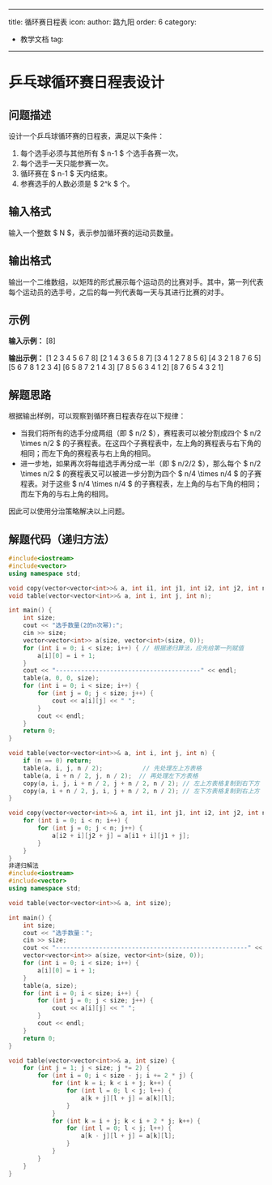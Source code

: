 
---
title: 循环赛日程表
icon:
author: 路九阳
order: 6
category:
  - 教学文档
tag:
---

# 乒乓球循环赛日程表设计

## 问题描述
设计一个乒乓球循环赛的日程表，满足以下条件：
1. 每个选手必须与其他所有 $ n-1 $ 个选手各赛一次。
2. 每个选手一天只能参赛一次。
3. 循环赛在 $ n-1 $ 天内结束。
4. 参赛选手的人数必须是 $ 2^k $ 个。

## 输入格式
输入一个整数 $ N $，表示参加循环赛的运动员数量。

## 输出格式
输出一个二维数组，以矩阵的形式展示每个运动员的比赛对手。其中，第一列代表每个运动员的选手号，之后的每一列代表每一天与其进行比赛的对手。

## 示例
**输入示例：**
\[8\]

**输出示例：**
\[1 2 3 4 5 6 7 8\]
\[2 1 4 3 6 5 8 7\]
\[3 4 1 2 7 8 5 6\]
\[4 3 2 1 8 7 6 5\]
\[5 6 7 8 1 2 3 4\]
\[6 5 8 7 2 1 4 3\]
\[7 8 5 6 3 4 1 2\]
\[8 7 6 5 4 3 2 1\]

## 解题思路
根据输出样例，可以观察到循环赛日程表存在以下规律：
- 当我们将所有的选手分成两组（即 $ n/2 $），赛程表可以被分割成四个 $ n/2 \times n/2 $ 的子赛程表。在这四个子赛程表中，左上角的赛程表与右下角的相同；而左下角的赛程表与右上角的相同。
- 进一步地，如果再次将每组选手再分成一半（即 $ n/2/2 $），那么每个 $ n/2 \times n/2 $ 的赛程表又可以被进一步分割为四个 $ n/4 \times n/4 $ 的子赛程表。对于这些 $ n/4 \times n/4 $ 的子赛程表，左上角的与右下角的相同；而左下角的与右上角的相同。

因此可以使用分治策略解决以上问题。

## 解题代码（递归方法）
```cpp
#include<iostream>
#include<vector>
using namespace std;

void copy(vector<vector<int>>& a, int i1, int j1, int i2, int j2, int n);
void table(vector<vector<int>>& a, int i, int j, int n);

int main() {
    int size;
    cout << "选手数量(2的n次幂):";
    cin >> size;
    vector<vector<int>> a(size, vector<int>(size, 0));
    for (int i = 0; i < size; i++) { // 根据递归算法，应先给第一列赋值
        a[i][0] = i + 1;
    }
    cout << "----------------------------------------" << endl;
    table(a, 0, 0, size);
    for (int i = 0; i < size; i++) {
        for (int j = 0; j < size; j++) {
            cout << a[i][j] << " ";
        }
        cout << endl;
    }
    return 0;
}

void table(vector<vector<int>>& a, int i, int j, int n) {
    if (n == 0) return;
    table(a, i, j, n / 2);           // 先处理左上方表格
    table(a, i + n / 2, j, n / 2);  // 再处理左下方表格
    copy(a, i, j, i + n / 2, j + n / 2, n / 2); // 左上方表格复制到右下方
    copy(a, i + n / 2, j, i, j + n / 2, n / 2); // 左下方表格复制到右上方
}

void copy(vector<vector<int>>& a, int i1, int j1, int i2, int j2, int n) {
    for (int i = 0; i < n; i++) {
        for (int j = 0; j < n; j++) {
            a[i2 + i][j2 + j] = a[i1 + i][j1 + j];
        }
    }
}
非递归解法
#include<iostream>
#include<vector>
using namespace std;

void table(vector<vector<int>>& a, int size);

int main() {
    int size;
    cout << "选手数量：";
    cin >> size;
    cout << "-----------------------------------------------------" << endl;
    vector<vector<int>> a(size, vector<int>(size, 0));
    for (int i = 0; i < size; i++) {
        a[i][0] = i + 1;
    }
    table(a, size);
    for (int i = 0; i < size; i++) {
        for (int j = 0; j < size; j++) {
            cout << a[i][j] << " ";
        }
        cout << endl;
    }
    return 0;
}

void table(vector<vector<int>>& a, int size) {
    for (int j = 1; j < size; j *= 2) {
        for (int i = 0; i < size - j; i += 2 * j) {
            for (int k = i; k < i + j; k++) {
                for (int l = 0; l < j; l++) {
                    a[k + j][l + j] = a[k][l];
                }
            }
            for (int k = i + j; k < i + 2 * j; k++) {
                for (int l = 0; l < j; l++) {
                    a[k - j][l + j] = a[k][l];
                }
            }
        }
    }
}